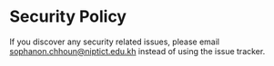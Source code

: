# Security Policy

If you discover any security related issues, please email sophanon.chhoun@niptict.edu.kh instead of using the issue tracker.
